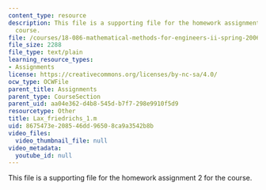 ```yaml
---
content_type: resource
description: This file is a supporting file for the homework assignment 2 for the
  course.
file: /courses/18-086-mathematical-methods-for-engineers-ii-spring-2006/8675473e208546dd96508ca9a3542b8b_Lax_friedrichs_1.m
file_size: 2288
file_type: text/plain
learning_resource_types:
- Assignments
license: https://creativecommons.org/licenses/by-nc-sa/4.0/
ocw_type: OCWFile
parent_title: Assignments
parent_type: CourseSection
parent_uid: aa04e362-d4b8-545d-b7f7-298e9910f5d9
resourcetype: Other
title: Lax_friedrichs_1.m
uid: 8675473e-2085-46dd-9650-8ca9a3542b8b
video_files:
  video_thumbnail_file: null
video_metadata:
  youtube_id: null
---
```

This file is a supporting file for the homework assignment 2 for the course.